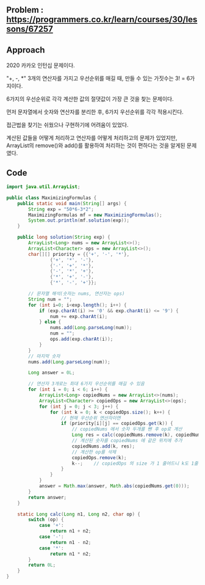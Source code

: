 ## Problem : https://programmers.co.kr/learn/courses/30/lessons/67257

## Approach

2020 카카오 인턴십 문제이다.

"+, -, *" 3개의 연산자를 가지고 우선순위를 매길 때, 만들 수 있는 가짓수는 3! = 6가지이다.

6가지의 우선순위로 각각 계산한 값의 절댓값이 가장 큰 것을 찾는 문제이다.

먼저 문자열에서 숫자와 연산자를 분리한 후, 6가지 우선순위를 각각 적용시킨다.



접근법을 찾기는 쉬웠으나 구현하기에 어려움이 있었다.

계산된 값들을 어떻게 처리하고 연산자를 어떻게 처리하고의 문제가 있었지만, ArrayList의 remove()와 add()를 활용하여 처리하는 것이 편하다는 것을 알게된 문제였다.

## Code

```java
import java.util.ArrayList;

public class MaximizingFormulas {
    public static void main(String[] args) {
        String exp = "50*6-3*2";
        MaximizingFormulas mf = new MaximizingFormulas();
        System.out.println(mf.solution(exp));
    }

    public long solution(String exp) {
        ArrayList<Long> nums = new ArrayList<>();
        ArrayList<Character> ops = new ArrayList<>();
        char[][] priority = {{'+', '-', '*'},
                {'+', '*', '-'},
                {'-', '+', '*'},
                {'-', '*', '+'},
                {'*', '+', '-'},
                {'*', '-', '+'}};

        // 문자열 해석(숫자는 nums, 연산자는 ops)
        String num = "";
        for (int i=0; i<exp.length(); i++) {
            if (exp.charAt(i) >= '0' && exp.charAt(i) <= '9') {
                num += exp.charAt(i);
            } else {
                nums.add(Long.parseLong(num));
                num = "";
                ops.add(exp.charAt(i));
            }
        }
        // 마지막 숫자
        nums.add(Long.parseLong(num));

        Long answer = 0L;

        // 연산자 3개로는 최대 6가지 우선순위를 매길 수 있음
        for (int i = 0; i < 6; i++) {
            ArrayList<Long> copiedNums = new ArrayList<>(nums);
            ArrayList<Character> copiedOps = new ArrayList<>(ops);
            for (int j = 0; j < 3; j++) {
                for (int k = 0; k < copiedOps.size(); k++) {
                    // 현재 우선순위 연산자이면
                    if (priority[i][j] == copiedOps.get(k)) {
                        // copiedNums 에서 숫자 두개를 뺀 후 op로 계산
                        Long res = calc(copiedNums.remove(k), copiedNums.remove(k), priority[i][j]);
                        // 계산된 숫자를 copiedNums 에 같은 위치에 추가
                        copiedNums.add(k, res);
                        // 계산한 op를 삭제
                        copiedOps.remove(k);
                        k--;    // copiedOps 의 size 가 1 줄어드니 k도 1줄임
                    }
                }
            }
            answer = Math.max(answer, Math.abs(copiedNums.get(0)));
        }
        return answer;
    }

    static Long calc(Long n1, Long n2, char op) {
        switch (op) {
            case '+':
                return n1 + n2;
            case '-':
                return n1 - n2;
            case '*':
                return n1 * n2;
        }
        return 0L;
    }
}

```

